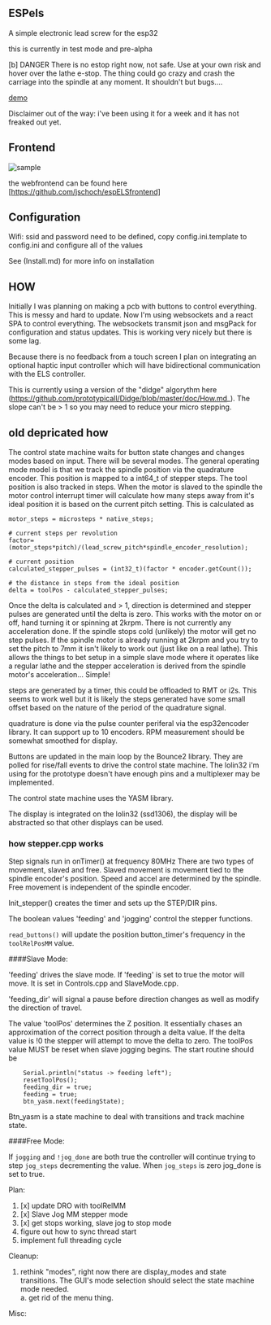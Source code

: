 ## ESPels

A simple electronic lead screw for the esp32

this is currently in test mode and pre-alpha

[b] DANGER 
There is no estop right now, not safe.  Use at your own risk and hover over the lathe e-stop.  The thing could go crazy and crash the carriage into the spindle at any moment.  It shouldn't but bugs....

[demo](https://www.youtube.com/watch?v=uXhqEe8Kw6M&list=PLvpLfzys-jPumkXZj8ZZn11zyY3UYtSkn&index=6)

Disclaimer out of the way: i've been using it for a week and it has not freaked out yet.

## Frontend

![sample](https://user-images.githubusercontent.com/20271/104212553-33b6c200-53ea-11eb-899b-3ec2c22e56c2.png)

the webfrontend can be found here [https://github.com/jschoch/espELSfrontend]



## Configuration


Wifi:  ssid and password need to be defined, copy config.ini.template to config.ini and configure all of the values

See (Install.md) for more info on installation


## HOW

Initially I was planning on making a pcb with buttons to control everything.  This is messy and hard to update.  Now I'm using websockets and a react SPA to control everything.  The websockets transmit json and msgPack for configuration and status updates.  This is working very nicely but there is some lag.

Because there is no feedback from a touch screen I plan on integrating an optional haptic input controller which will have bidirectional communication with the ELS controller.  


This is currently using a version of the "didge" algorythm here (https://github.com/prototypicall/Didge/blob/master/doc/How.md_).  The slope can't be > 1 so you may need to reduce your micro stepping.


## old depricated how

The control state machine waits for button state changes and changes modes based on input.  There will be several modes.  The general operating mode model is that we track the spindle position via the quadrature encoder.  This position is mapped to a int64_t of stepper steps.  The tool position is also tracked in steps.  When the motor is slaved to the spindle the motor control interrupt timer will calculate how many steps away from it's ideal position it is based on the current pitch setting.  This is calculated as 

```
motor_steps = microsteps * native_steps;

# current steps per revolution
factor= (motor_steps*pitch)/(lead_screw_pitch*spindle_encoder_resolution); 

# current position
calculated_stepper_pulses = (int32_t)(factor * encoder.getCount());

# the distance in steps from the ideal position
delta = toolPos - calculated_stepper_pulses; 
```

Once the delta is calculated and > 1, direction is determined and stepper pulses are generated until the delta is zero.  This works with the motor on or off, hand turning it or spinning at 2krpm.  There is not currently any acceleration done.  If the spindle stops cold (unlikely) the motor will get no step pulses.  If the spindle motor is already running at 2krpm and you try to set the pitch to 7mm it isn't likely to work out (just like on a real lathe).  This allows the things to bet setup in a simple slave mode where it operates like a regular lathe and the stepper acceleration is derived from the spindle motor's acceleration... Simple!

steps are generated by a timer, this could be offloaded to RMT or i2s.  This seems to work well but it is likely the steps generated have some small offset based on the nature of the period of the quadrature signal.

quadrature is done via the pulse counter periferal via the esp32encoder library.  It can support up to 10 encoders.  RPM measurement should be somewhat smoothed for display.

Buttons are updated in the main loop by the Bounce2 library.  They are polled for rise/fall events to drive the control state machine.  The lolin32 i'm using for the prototype doesn't have enough pins and a multiplexer may be implemented.

The control state machine uses the YASM library.

The display is integrated on the lolin32 (ssd1306), the display will be abstracted so that other displays can be used.


### how stepper.cpp works

Step signals run in onTimer() at frequency 80MHz
There are two types of movement, slaved and free.  Slaved movement is movement tied to the spindle encoder's position.  Speed and accel are determined by the spindle.   Free movement is independent of the spindle encoder.

Init_stepper() creates the timer and sets up the STEP/DIR pins.

The boolean values 'feeding' and 'jogging' control the stepper functions.

`read_buttons()` will update the position button_timer's frequency in the `toolRelPosMM` value.

####Slave Mode:

'feeding' drives the slave mode.  If 'feeding' is set to true the motor will move.   It is set  in Controls.cpp and SlaveMode.cpp.

'feeding_dir' will signal a pause before direction changes as well as modify the direction of travel.    

The value 'toolPos' determines the Z position.  It essentially chases an approximation of the correct position through a delta value.  If the delta value is !0 the stepper will attempt to move the delta to zero.  The toolPos value MUST be reset when slave jogging begins.  The start routine should be 

```
    Serial.println("status -> feeding left");
    resetToolPos();
    feeding_dir = true;
    feeding = true;
    btn_yasm.next(feedingState);
```
Btn_yasm is a state machine to deal with transitions and track machine state.

####Free Mode:

If `jogging` and `!jog_done` are both true the controller will continue trying to step `jog_steps` decrementing the value.  When `jog_steps` is zero jog_done is set to true.  

Plan:

1. [x] update DRO with toolRelMM 
1. [x] Slave Jog MM stepper mode
2. [x] get stops working, slave jog to stop mode
3. figure out how to sync thread start
4. implement full threading cycle

Cleanup:

1. rethink "modes", right now there are display_modes and state transitions.  The GUI's mode selection should select the state machine mode needed.  
  a. get rid of the menu thing.






Misc:

